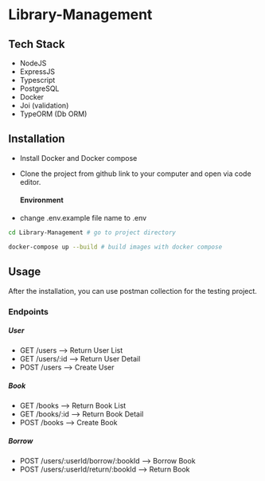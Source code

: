 # Library-Management

## Tech Stack

- NodeJS
- ExpressJS
- Typescript
- PostgreSQL
- Docker
- Joi (validation)
- TypeORM (Db ORM)


## Installation
- Install Docker and Docker compose
- Clone the project from github link to your computer and open via code editor.

    #### Environment

- change .env.example file name to .env

```bash
cd Library-Management # go to project directory

docker-compose up --build # build images with docker compose
```
## Usage

After the installation, you can use postman collection
for the testing project.

### Endpoints
##### User
- GET /users        --> Return User List
- GET /users/:id    --> Return User Detail
- POST /users       --> Create User

##### Book
- GET /books        --> Return Book List
- GET /books/:id    --> Return Book Detail
- POST /books       --> Create Book

##### Borrow
- POST /users/:userId/borrow/:bookId       --> Borrow Book
- POST /users/:userId/return/:bookId       --> Return Book